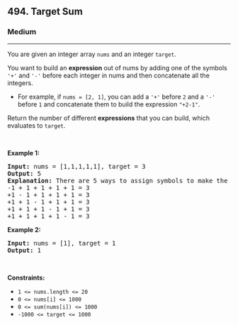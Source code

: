 <h2>494. Target Sum</h2><h3>Medium</h3><hr><div style="user-select: auto;"><p style="user-select: auto;">You are given an integer array <code style="user-select: auto;">nums</code> and an integer <code style="user-select: auto;">target</code>.</p>

<p style="user-select: auto;">You want to build an <strong style="user-select: auto;">expression</strong> out of nums by adding one of the symbols <code style="user-select: auto;">'+'</code> and <code style="user-select: auto;">'-'</code> before each integer in nums and then concatenate all the integers.</p>

<ul style="user-select: auto;">
	<li style="user-select: auto;">For example, if <code style="user-select: auto;">nums = [2, 1]</code>, you can add a <code style="user-select: auto;">'+'</code> before <code style="user-select: auto;">2</code> and a <code style="user-select: auto;">'-'</code> before <code style="user-select: auto;">1</code> and concatenate them to build the expression <code style="user-select: auto;">"+2-1"</code>.</li>
</ul>

<p style="user-select: auto;">Return the number of different <strong style="user-select: auto;">expressions</strong> that you can build, which evaluates to <code style="user-select: auto;">target</code>.</p>

<p style="user-select: auto;">&nbsp;</p>
<p style="user-select: auto;"><strong style="user-select: auto;">Example 1:</strong></p>

<pre style="user-select: auto;"><strong style="user-select: auto;">Input:</strong> nums = [1,1,1,1,1], target = 3
<strong style="user-select: auto;">Output:</strong> 5
<strong style="user-select: auto;">Explanation:</strong> There are 5 ways to assign symbols to make the sum of nums be target 3.
-1 + 1 + 1 + 1 + 1 = 3
+1 - 1 + 1 + 1 + 1 = 3
+1 + 1 - 1 + 1 + 1 = 3
+1 + 1 + 1 - 1 + 1 = 3
+1 + 1 + 1 + 1 - 1 = 3
</pre>

<p style="user-select: auto;"><strong style="user-select: auto;">Example 2:</strong></p>

<pre style="user-select: auto;"><strong style="user-select: auto;">Input:</strong> nums = [1], target = 1
<strong style="user-select: auto;">Output:</strong> 1
</pre>

<p style="user-select: auto;">&nbsp;</p>
<p style="user-select: auto;"><strong style="user-select: auto;">Constraints:</strong></p>

<ul style="user-select: auto;">
	<li style="user-select: auto;"><code style="user-select: auto;">1 &lt;= nums.length &lt;= 20</code></li>
	<li style="user-select: auto;"><code style="user-select: auto;">0 &lt;= nums[i] &lt;= 1000</code></li>
	<li style="user-select: auto;"><code style="user-select: auto;">0 &lt;= sum(nums[i]) &lt;= 1000</code></li>
	<li style="user-select: auto;"><code style="user-select: auto;">-1000 &lt;= target &lt;= 1000</code></li>
</ul>
</div>